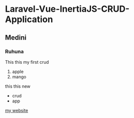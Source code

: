 # Laravel-Vue-InertiaJS-CRUD-Application
## Medini
### Ruhuna

This this my first crud
1. apple
2. mango

this this new

* crud
* app

[my website](https://www.google.com)
